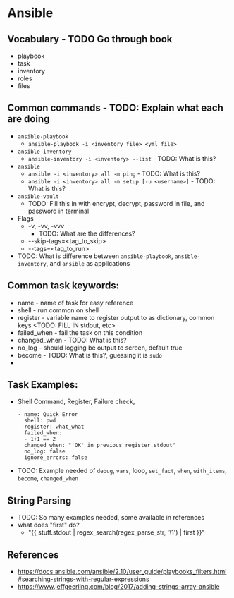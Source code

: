 # Ansible

## Vocabulary - TODO Go through book
* playbook
* task
* inventory
* roles
* files

## Common commands - TODO: Explain what each are doing
* `ansible-playbook`
  * `ansible-playbook -i <inventory_file> <yml_file>`
* `ansible-inventory`
  * `ansible-inventory -i <inventory> --list` - TODO: What is this?
* `ansible`
  * `ansible -i <inventory> all -m ping` - TODO: What is this?
  * `ansible -i <inventory> all -m setup [-u <username>]` - TODO: What is this?
* `ansible-vault`
  * TODO: Fill this in with encrypt, decrypt, password in file, and password in terminal
* Flags
  * -v, -vv, -vvv
    * TODO: What are the differences?
  * --skip-tags=<tag_to_skip>
  * --tags=<tag_to_run>
* TODO: What is difference between `ansible-playbook`, `ansible-inventory`, and `ansible` as applications

## Common task keywords:
* name - name of task for easy reference
* shell - run common on shell
* register - variable name to register output to as dictionary, common keys <TODO: FILL IN stdout, etc>
* failed_when - fail the task on this condition
* changed_when - TODO: What is this?
* no_log - should logging be output to screen, default true
* become - TODO: What is this?, guessing it is `sudo`
* 

## Task Examples:
* Shell Command, Register, Failure check, 
  ```
  - name: Quick Error
    shell: pwd
    register: what_what
    failed_when:
    - 1+1 == 2
    changed_when: "'OK' in previous_register.stdout"
    no_log: false
    ignore_errors: false
  ```
* TODO: Example needed of `debug`, `vars`, loop, `set_fact`, `when`, `with_items`, `become`, `changed_when`

## String Parsing
* TODO: So many examples needed, some available in references
* what does "first" do?
  * "{{ stuff.stdout | regex_search(regex_parse_str, '\\1') | first }}"

## References
* https://docs.ansible.com/ansible/2.10/user_guide/playbooks_filters.html#searching-strings-with-regular-expressions
* https://www.jeffgeerling.com/blog/2017/adding-strings-array-ansible